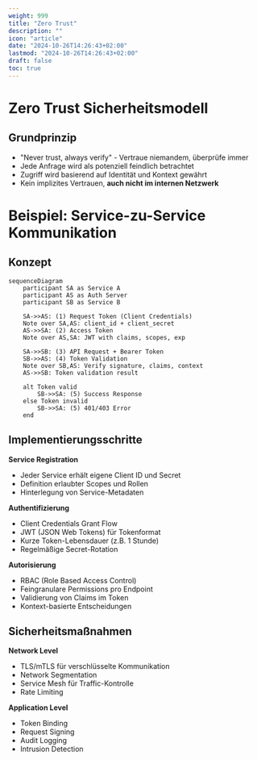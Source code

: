 ```yaml
---
weight: 999
title: "Zero Trust"
description: ""
icon: "article"
date: "2024-10-26T14:26:43+02:00"
lastmod: "2024-10-26T14:26:43+02:00"
draft: false
toc: true
---
```


# Zero Trust Sicherheitsmodell

## Grundprinzip

- "Never trust, always verify" - Vertraue niemandem, überprüfe immer
- Jede Anfrage wird als potenziell feindlich betrachtet
- Zugriff wird basierend auf Identität und Kontext gewährt
- Kein implizites Vertrauen, **auch nicht im internen Netzwerk**

# Beispiel: Service-zu-Service Kommunikation

## Konzept

```mermaid
sequenceDiagram
    participant SA as Service A
    participant AS as Auth Server
    participant SB as Service B

    SA->>AS: (1) Request Token (Client Credentials)
    Note over SA,AS: client_id + client_secret
    AS->>SA: (2) Access Token
    Note over AS,SA: JWT with claims, scopes, exp
    
    SA->>SB: (3) API Request + Bearer Token
    SB->>AS: (4) Token Validation
    Note over SB,AS: Verify signature, claims, context
    AS->>SB: Token validation result
    
    alt Token valid
        SB->>SA: (5) Success Response
    else Token invalid
        SB->>SA: (5) 401/403 Error
    end
```

## Implementierungsschritte

**Service Registration**

- Jeder Service erhält eigene Client ID und Secret
- Definition erlaubter Scopes und Rollen
- Hinterlegung von Service-Metadaten

**Authentifizierung**

- Client Credentials Grant Flow
- JWT (JSON Web Tokens) für Tokenformat
- Kurze Token-Lebensdauer (z.B. 1 Stunde)
- Regelmäßige Secret-Rotation

**Autorisierung**

- RBAC (Role Based Access Control)
- Feingranulare Permissions pro Endpoint
- Validierung von Claims im Token
- Kontext-basierte Entscheidungen

## Sicherheitsmaßnahmen

**Network Level**

- TLS/mTLS für verschlüsselte Kommunikation
- Network Segmentation
- Service Mesh für Traffic-Kontrolle
- Rate Limiting

**Application Level**

- Token Binding
- Request Signing
- Audit Logging
- Intrusion Detection
